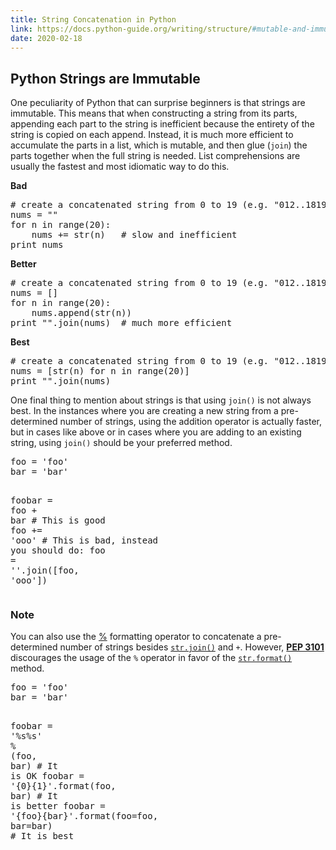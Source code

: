 ```yaml
---
title: String Concatenation in Python
link: https://docs.python-guide.org/writing/structure/#mutable-and-immutable-types
date: 2020-02-18
---
```


<div class="section" id="mutable-and-immutable-types">
<h2>Python Strings are Immutable</h2>
<p>One peculiarity of Python that can surprise beginners is that
strings are immutable. This means that when constructing a string from
its parts, appending each part to the string is inefficient because
the entirety of the string is copied on each append.
Instead, it is much more efficient to accumulate the parts in a list,
which is mutable, and then glue (<code class="docutils literal notranslate"><span class="pre">join</span></code>) the parts together when the
full string is needed. List comprehensions are usually the fastest and
most idiomatic way to do this.</p>
<p><strong>Bad</strong></p>
<div class="highlight-python notranslate"><div class="highlight"><pre><span></span><span class="c1"># create a concatenated string from 0 to 19 (e.g. &quot;012..1819&quot;)</span>
<span class="n">nums</span> <span class="o">=</span> <span class="s2">&quot;&quot;</span>
<span class="k">for</span> <span class="n">n</span> <span class="ow">in</span> <span class="nb">range</span><span class="p">(</span><span class="mi">20</span><span class="p">):</span>
    <span class="n">nums</span> <span class="o">+=</span> <span class="nb">str</span><span class="p">(</span><span class="n">n</span><span class="p">)</span>   <span class="c1"># slow and inefficient</span>
<span class="k">print</span> <span class="n">nums</span>
</pre></div>
</div>
<p><strong>Better</strong></p>
<div class="highlight-python notranslate"><div class="highlight"><pre><span></span><span class="c1"># create a concatenated string from 0 to 19 (e.g. &quot;012..1819&quot;)</span>
<span class="n">nums</span> <span class="o">=</span> <span class="p">[]</span>
<span class="k">for</span> <span class="n">n</span> <span class="ow">in</span> <span class="nb">range</span><span class="p">(</span><span class="mi">20</span><span class="p">):</span>
    <span class="n">nums</span><span class="o">.</span><span class="n">append</span><span class="p">(</span><span class="nb">str</span><span class="p">(</span><span class="n">n</span><span class="p">))</span>
<span class="k">print</span> <span class="s2">&quot;&quot;</span><span class="o">.</span><span class="n">join</span><span class="p">(</span><span class="n">nums</span><span class="p">)</span>  <span class="c1"># much more efficient</span>
</pre></div>
</div>
<p><strong>Best</strong></p>
<div class="highlight-python notranslate"><div class="highlight"><pre><span></span><span class="c1"># create a concatenated string from 0 to 19 (e.g. &quot;012..1819&quot;)</span>
<span class="n">nums</span> <span class="o">=</span> <span class="p">[</span><span class="nb">str</span><span class="p">(</span><span class="n">n</span><span class="p">)</span> <span class="k">for</span> <span class="n">n</span> <span class="ow">in</span> <span class="nb">range</span><span class="p">(</span><span class="mi">20</span><span class="p">)]</span>
<span class="k">print</span> <span class="s2">&quot;&quot;</span><span class="o">.</span><span class="n">join</span><span class="p">(</span><span class="n">nums</span><span class="p">)</span>
</pre></div>
</div>
<p>One final thing to mention about strings is that using <code class="docutils literal notranslate"><span class="pre">join()</span></code> is not always
best. In the instances where you are creating a new string from a pre-determined
number of strings, using the addition operator is actually faster, but in cases
like above or in cases where you are adding to an existing string, using
<code class="docutils literal notranslate"><span class="pre">join()</span></code> should be your preferred method.</p>
<div class="highlight-python notranslate"><div class="highlight"><pre><span></span><span class="n">foo</span> <span class="o">=</span> <span class="s1">&#39;foo&#39;</span>
<span class="n">bar</span> <span class="o">=</span> <span class="s1">&#39;bar&#39;</span>

<span class="n">foobar</span> <span class="o">=</span> <span class="n">foo</span> <span class="o">+</span> <span class="n">bar</span>  <span class="c1"># This is good</span>
<span class="n">foo</span> <span class="o">+=</span> <span class="s1">&#39;ooo&#39;</span>  <span class="c1"># This is bad, instead you should do:</span>
<span class="n">foo</span> <span class="o">=</span> <span class="s1">&#39;&#39;</span><span class="o">.</span><span class="n">join</span><span class="p">([</span><span class="n">foo</span><span class="p">,</span> <span class="s1">&#39;ooo&#39;</span><span class="p">])</span>
</pre></div>
</div>
<div class="admonition note">
<h3 class="first admonition-title">Note</h3>
<p class="last">You can also use the <a class="reference external" href="https://docs.python.org/3/library/string.html#string-formatting" title="(in Python v3.8)"><span class="xref std std-ref">%</span></a> formatting operator
to concatenate a pre-determined number of strings besides <a class="reference external" href="https://docs.python.org/3/library/stdtypes.html#str.join" title="(in Python v3.8)"><code class="xref py py-meth docutils literal notranslate"><span class="pre">str.join()</span></code></a>
and <code class="docutils literal notranslate"><span class="pre">+</span></code>. However, <span class="target" id="index-0"></span><a class="pep reference external" href="https://www.python.org/dev/peps/pep-3101"><strong>PEP 3101</strong></a> discourages the usage of the <code class="docutils literal notranslate"><span class="pre">%</span></code> operator
in favor of the <a class="reference external" href="https://docs.python.org/3/library/stdtypes.html#str.format" title="(in Python v3.8)"><code class="xref py py-meth docutils literal notranslate"><span class="pre">str.format()</span></code></a> method.</p>
</div>
<div class="highlight-python notranslate"><div class="highlight"><pre><span></span><span class="n">foo</span> <span class="o">=</span> <span class="s1">&#39;foo&#39;</span>
<span class="n">bar</span> <span class="o">=</span> <span class="s1">&#39;bar&#39;</span>

<span class="n">foobar</span> <span class="o">=</span> <span class="s1">&#39;</span><span class="si">%s%s</span><span class="s1">&#39;</span> <span class="o">%</span> <span class="p">(</span><span class="n">foo</span><span class="p">,</span> <span class="n">bar</span><span class="p">)</span> <span class="c1"># It is OK</span>
<span class="n">foobar</span> <span class="o">=</span> <span class="s1">&#39;{0}{1}&#39;</span><span class="o">.</span><span class="n">format</span><span class="p">(</span><span class="n">foo</span><span class="p">,</span> <span class="n">bar</span><span class="p">)</span> <span class="c1"># It is better</span>
<span class="n">foobar</span> <span class="o">=</span> <span class="s1">&#39;{foo}{bar}&#39;</span><span class="o">.</span><span class="n">format</span><span class="p">(</span><span class="n">foo</span><span class="o">=</span><span class="n">foo</span><span class="p">,</span> <span class="n">bar</span><span class="o">=</span><span class="n">bar</span><span class="p">)</span> <span class="c1"># It is best</span>
</pre></div>
</div>
</div>
